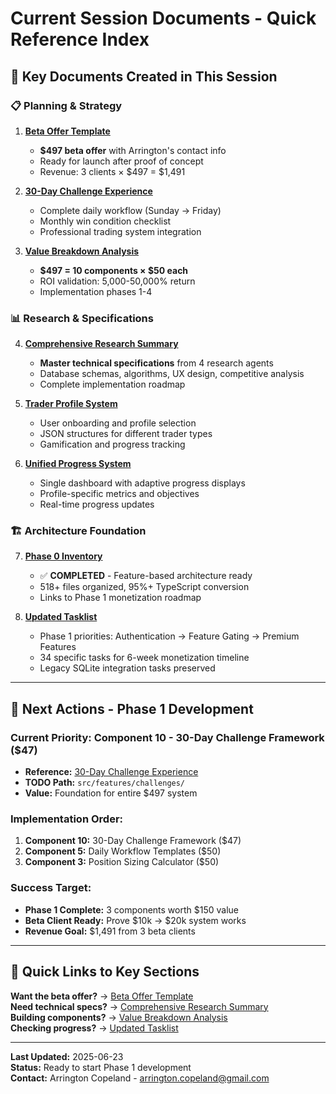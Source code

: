 # Current Session Documents - Quick Reference Index

## 🎯 **Key Documents Created in This Session**

### **📋 Planning & Strategy**
1. **[Beta Offer Template](marketing/Beta-Offer-Template.md)** 
   - **$497 beta offer** with Arrington's contact info
   - Ready for launch after proof of concept
   - Revenue: 3 clients × $497 = $1,491

2. **[30-Day Challenge Experience](marketing/30-Day-Challenge-Experience-Design.md)**
   - Complete daily workflow (Sunday → Friday)
   - Monthly win condition checklist
   - Professional trading system integration

3. **[Value Breakdown Analysis](marketing/Value-Breakdown-Analysis.md)**
   - **$497 = 10 components × $50 each**
   - ROI validation: 5,000-50,000% return
   - Implementation phases 1-4

### **📊 Research & Specifications**  
4. **[Comprehensive Research Summary](research/COMPREHENSIVE_RESEARCH_SUMMARY.md)**
   - **Master technical specifications** from 4 research agents
   - Database schemas, algorithms, UX design, competitive analysis
   - Complete implementation roadmap

5. **[Trader Profile System](development/Trader-Profile-System.md)**
   - User onboarding and profile selection
   - JSON structures for different trader types
   - Gamification and progress tracking

6. **[Unified Progress System](development/Unified-Progress-System.md)**
   - Single dashboard with adaptive progress displays
   - Profile-specific metrics and objectives
   - Real-time progress updates

### **🏗️ Architecture Foundation**
7. **[Phase 0 Inventory](../PHASE_0_FILE_INVENTORY_AND_DECLUTTERING_PLAN.md)**
   - ✅ **COMPLETED** - Feature-based architecture ready
   - 518+ files organized, 95%+ TypeScript conversion
   - Links to Phase 1 monetization roadmap

8. **[Updated Tasklist](planning/tasklist.md)**
   - Phase 1 priorities: Authentication → Feature Gating → Premium Features
   - 34 specific tasks for 6-week monetization timeline
   - Legacy SQLite integration tasks preserved

---

## 🚀 **Next Actions - Phase 1 Development**

### **Current Priority: Component 10 - 30-Day Challenge Framework ($47)**
- **Reference:** [30-Day Challenge Experience](marketing/30-Day-Challenge-Experience-Design.md)
- **TODO Path:** `src/features/challenges/`
- **Value:** Foundation for entire $497 system

### **Implementation Order:**
1. **Component 10:** 30-Day Challenge Framework ($47)
2. **Component 5:** Daily Workflow Templates ($50)  
3. **Component 3:** Position Sizing Calculator ($50)

### **Success Target:**
- **Phase 1 Complete:** 3 components worth $150 value
- **Beta Client Ready:** Prove $10k → $20k system works
- **Revenue Goal:** $1,491 from 3 beta clients

---

## 📝 **Quick Links to Key Sections**

**Want the beta offer?** → [Beta Offer Template](marketing/Beta-Offer-Template.md)  
**Need technical specs?** → [Comprehensive Research Summary](research/COMPREHENSIVE_RESEARCH_SUMMARY.md)  
**Building components?** → [Value Breakdown Analysis](marketing/Value-Breakdown-Analysis.md)  
**Checking progress?** → [Updated Tasklist](planning/tasklist.md)

---

**Last Updated:** 2025-06-23  
**Status:** Ready to start Phase 1 development  
**Contact:** Arrington Copeland - arrington.copeland@gmail.com